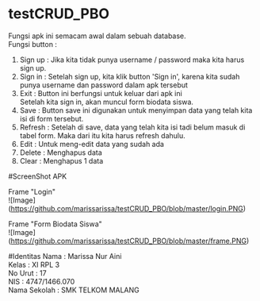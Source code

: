 # testCRUD_PBO
Fungsi apk ini semacam awal dalam sebuah database. <br>
Fungsi button : <br>
1. Sign up : Jika kita tidak punya username / password maka kita harus sign up. <br>
2. Sign in : Setelah sign up, kita klik button 'Sign in', karena kita sudah punya username dan password dalam apk tersebut <br>
3. Exit : Button ini berfungsi untuk keluar dari apk ini <br>
Setelah kita sign in, akan muncul form biodata siswa. <br>
1. Save : Button save ini digunakan untuk menyimpan data yang telah kita isi di form tersebut. <br>
2. Refresh : Setelah di save, data yang telah kita isi tadi belum masuk di tabel form. Maka dari itu kita harus refresh dahulu. <br>
3. Edit : Untuk meng-edit data yang sudah ada <br>
4. Delete : Menghapus data <br>
5. Clear : Menghapus 1 data <br>

#ScreenShot APK

Frame "Login" <br>
![Image] (https://github.com/marissarissa/testCRUD_PBO/blob/master/login.PNG) <br>

Frame "Form Biodata Siswa" <br>
![Image] (https://github.com/marissarissa/testCRUD_PBO/blob/master/frame.PNG) <br>

#Identitas
Nama : Marissa Nur Aini <br>
Kelas : XI RPL 3 <br>
No Urut : 17 <br>
NIS : 4747/1466.070 <br>
Nama Sekolah : SMK TELKOM MALANG <br>
